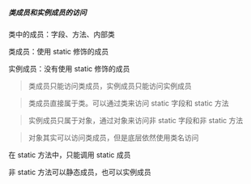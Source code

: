 ##### 类成员和实例成员的访问

类中的成员：字段、方法、内部类

类成员：使用 static 修饰的成员

实例成员：没有使用 static 修饰的成员

> 类成员只能访问类成员，实例成员只能访问实例成员

> 类成员直接属于类。可以通过类来访问 static 字段和 static 方法

> 实例成员只属于对象，通过对象来访问非 static 字段和非 static 方法

> 对象其实可以访问类成员，但是底层依然使用类名访问

在 static 方法中，只能调用 static 成员

非 static 方法可以静态成员，也可以实例成员
